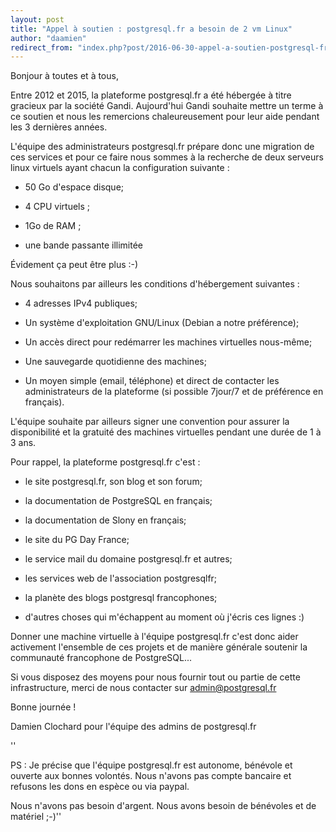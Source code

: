 ```yaml
---
layout: post
title: "Appel à soutien : postgresql.fr a besoin de 2 vm Linux"
author: "daamien"
redirect_from: "index.php?post/2016-06-30-appel-a-soutien-postgresql-fr-a-besoin-de-2-vm-linux "
---
```





<!--more-->


Bonjour à toutes et à tous,



Entre 2012 et 2015, la plateforme postgresql.fr a été hébergée à titre gracieux par la société Gandi. Aujourd'hui Gandi souhaite mettre un terme à ce soutien et nous les remercions chaleureusement pour leur aide pendant les 3 dernières années. 



L'équipe des administrateurs postgresql.fr prépare donc une migration de ces services et pour ce faire nous sommes à la recherche de deux serveurs linux virtuels ayant chacun la configuration suivante :



* 50 Go d'espace disque;

* 4 CPU virtuels ;

* 1Go de RAM ;

* une bande passante illimitée



Évidement ça peut être plus :-)



Nous souhaitons par ailleurs les conditions d'hébergement suivantes :



* 4 adresses IPv4 publiques;

* Un système d'exploitation GNU/Linux (Debian a notre préférence);

* Un accès direct pour redémarrer les machines virtuelles nous-même;

* Une sauvegarde quotidienne des machines;

* Un moyen simple (email, téléphone) et direct de contacter les administrateurs de la plateforme (si possible 7jour/7 et de préférence en français).



L'équipe souhaite par ailleurs signer une convention pour assurer la disponibilité et la gratuité des machines virtuelles pendant une durée de 1 à 3 ans.



Pour rappel, la plateforme postgresql.fr c'est :



* le site postgresql.fr, son blog et son forum;

* la documentation de PostgreSQL en français;

* la documentation de Slony en français;

* le site du PG Day France;

* le service mail du domaine postgresql.fr et autres;

* les services web de l'association postgresqlfr;

* la planète des blogs postgresql francophones;

* d'autres choses qui m'échappent au moment où j'écris ces lignes :)



Donner une machine virtuelle à l'équipe postgresql.fr c'est donc aider activement l'ensemble de ces projets et de manière générale soutenir la communauté francophone de PostgreSQL...



Si vous disposez des moyens pour nous fournir tout ou partie de cette infrastructure, merci de nous contacter sur admin@postgresql.fr



Bonne journée !



Damien Clochard pour l'équipe des admins de postgresql.fr







''

PS : Je précise que l'équipe postgresql.fr est autonome, bénévole et ouverte aux bonnes volontés. Nous n'avons pas compte bancaire et refusons les dons en espèce ou via paypal.



Nous n'avons pas besoin d'argent. Nous avons besoin de bénévoles et de matériel ;-)''